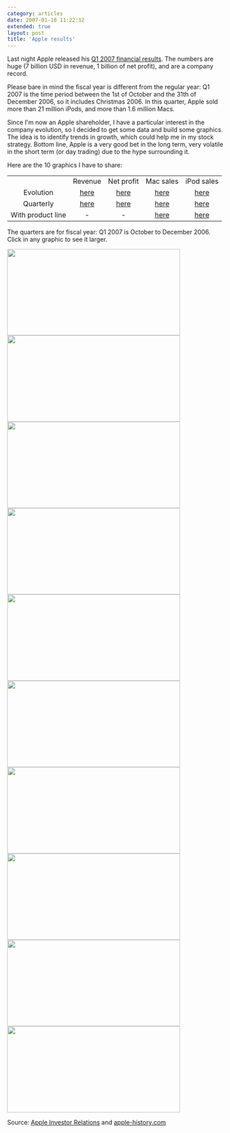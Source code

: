 ```yaml
---
category: articles
date: 2007-01-18 11:22:12
extended: true
layout: post
title: 'Apple results'
---
```


<p>Last night Apple released his <a href="http://www.apple.com/pr/library/2007/01/17results.html">Q1 2007 financial results</a>. The numbers are huge (7 billion USD in revenue, 1 billion of net profit), and are a company record.<p><p>Please bare in mind the fiscal year is different from the regular year: Q1 2007 is the time period between the 1st of October and the 31th of December 2006, so it includes Christmas 2006. In this quarter, Apple sold more than 21 million iPods, and more than 1.6 million Macs.</p>

<!--more-->
<p>Since I'm now an Apple shareholder, I have a particular interest in the company evolution, so I decided to get some data and build some graphics. The idea is to identify trends in growth, which could help me in my stock strategy. Bottom line, Apple is a very good bet in the long term, very volatile in the short term (or day trading) due to the hype surrounding it.</p>

<p>Here are the 10 graphics I have to share:</p>

<table>
  <tr align="center">
    <td></td>
    <td>Revenue</td>
  <td>Net profit</td>
  <td>Mac sales</td>
  <td>iPod sales</td>  </tr>  <tr align="center">    <td>Evolution</td>
  <td><a href="//joaobordalo.com/articles/2007/01/18/apple-results#revenue_ev">here</a></td>
  <td><a href="//joaobordalo.com/articles/2007/01/18/apple-results#netprofit_ev">here</a></td>
  <td><a href="//joaobordalo.com/articles/2007/01/18/apple-results#macsales_ev">here</a></td>
  <td><a href="//joaobordalo.com/articles/2007/01/18/apple-results#ipodsales_ev">here</a></td>
</tr>
<tr align="center">
  <td>Quarterly</td>
  <td><a href="//joaobordalo.com/articles/2007/01/18/apple-results#revenue_q">here</a></td>
  <td><a href="//joaobordalo.com/articles/2007/01/18/apple-results#netprofit_q">here</a></td>
  <td><a href="//joaobordalo.com/articles/2007/01/18/apple-results#macsales_q">here</a></td>
  <td><a href="//joaobordalo.com/articles/2007/01/18/apple-results#ipodsales_q">here</a></td>  </tr>  <tr align="center">    <td>With product line</td>
  <td>-</td>
  <td>-</td>
  <td><a href="//joaobordalo.com/articles/2007/01/18/apple-results#macsales_pl">here</a></td>
  <td><a href="//joaobordalo.com/articles/2007/01/18/apple-results#ipodsales_pl">here</a></td>
</tr>
</table>

<p>The quarters are for fiscal year: Q1 2007 is October to December 2006.<br/>Click in any graphic to see it larger.</p>

<p>
  <a name="revenue_ev"></a>
  <a href="https://joaobordalo.com/images/static/blog/apple_revenue_evolution.png"><img width="400" height="200" src="https://joaobordalo.com/images/static/blog/apple_revenue_evolution.png"></a>
  <a name="revenue_q"></a>
  <a href="https://joaobordalo.com/images/static/blog/apple_revenue_quarterly.png"><img width="400" height="200" src="https://joaobordalo.com/images/static/blog/apple_revenue_quarterly.png"></a>
  <a name="netprofit_ev"></a>
  <a href="https://joaobordalo.com/images/static/blog/apple_netprofit_evolution.png"><img width="400" height="200" src="https://joaobordalo.com/images/static/blog/apple_netprofit_evolution.png"></a>
  <a name="netprofit_q"></a>
  <a href="https://joaobordalo.com/images/static/blog/apple_netprofit_quarterly.png"><img width="400" height="200" src="https://joaobordalo.com/images/static/blog/apple_netprofit_quarterly.png"></a>
  <a name="macsales_ev"></a>
  <a href="https://joaobordalo.com/images/static/blog/apple_macsales_evolution.png"><img width="400" height="200" src="https://joaobordalo.com/images/static/blog/apple_macsales_evolution.png"></a>
  <a name="macsales_q"></a>
  <a href="https://joaobordalo.com/images/static/blog/apple_macsales_quarterly.png"><img width="400" height="200" src="https://joaobordalo.com/images/static/blog/apple_macsales_quarterly.png"></a>
  <a name="ipodsales_ev"></a>
  <a href="https://joaobordalo.com/images/static/blog/apple_macsales_evolution.png"><img width="400" height="200" src="https://joaobordalo.com/images/static/blog/apple_macsales_evolution.png"></a>
  <a name="ipodsales_q"></a>
  <a href="https://joaobordalo.com/images/static/blog/apple_ipodsales_quarterly.png"><img width="400" height="200" src="https://joaobordalo.com/images/static/blog/apple_ipodsales_quarterly.png"></a>
  <a name="macsales_pl"></a>
  <a href="https://joaobordalo.com/images/static/blog/apple_macsales_productline.png"><img width="400" height="200" src="https://joaobordalo.com/images/static/blog/apple_macsales_productline.png"></a>
  <a name="ipodsales_pl"></a>
  <a href="https://joaobordalo.com/images/static/blog/apple_ipodsales_productline.png"><img width="400" height="200" src="https://joaobordalo.com/images/static/blog/apple_ipodsales_productline.png"></a>
</p>

<p>Source: <a href="http://www.apple.com/investor/">Apple Investor Relations</a> and <a href="http://www.apple-history.com/">apple-history.com</a></p>
